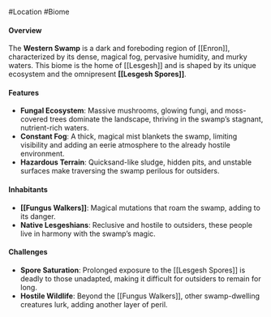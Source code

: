 #Location #Biome

#### Overview
The **Western Swamp** is a dark and foreboding region of [[Enron]], characterized by its dense, magical fog, pervasive humidity, and murky waters. This biome is the home of [[Lesgesh]] and is shaped by its unique ecosystem and the omnipresent **[[Lesgesh Spores]]**.

#### Features
- **Fungal Ecosystem**: Massive mushrooms, glowing fungi, and moss-covered trees dominate the landscape, thriving in the swamp’s stagnant, nutrient-rich waters.
- **Constant Fog**: A thick, magical mist blankets the swamp, limiting visibility and adding an eerie atmosphere to the already hostile environment.
- **Hazardous Terrain**: Quicksand-like sludge, hidden pits, and unstable surfaces make traversing the swamp perilous for outsiders.

#### Inhabitants
- **[[Fungus Walkers]]**: Magical mutations that roam the swamp, adding to its danger.
- **Native Lesgeshians**: Reclusive and hostile to outsiders, these people live in harmony with the swamp’s magic.

#### Challenges
- **Spore Saturation**: Prolonged exposure to the [[Lesgesh Spores]] is deadly to those unadapted, making it difficult for outsiders to remain for long.
- **Hostile Wildlife**: Beyond the [[Fungus Walkers]], other swamp-dwelling creatures lurk, adding another layer of peril.
